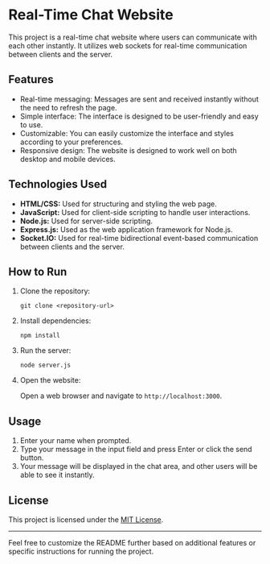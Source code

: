 # Real-Time Chat Website

This project is a real-time chat website where users can communicate with each other instantly. It utilizes web sockets for real-time communication between clients and the server.

## Features

- Real-time messaging: Messages are sent and received instantly without the need to refresh the page.
- Simple interface: The interface is designed to be user-friendly and easy to use.
- Customizable: You can easily customize the interface and styles according to your preferences.
- Responsive design: The website is designed to work well on both desktop and mobile devices.

## Technologies Used

- **HTML/CSS:** Used for structuring and styling the web page.
- **JavaScript:** Used for client-side scripting to handle user interactions.
- **Node.js:** Used for server-side scripting.
- **Express.js:** Used as the web application framework for Node.js.
- **Socket.IO:** Used for real-time bidirectional event-based communication between clients and the server.

## How to Run

1. Clone the repository:

   ```
   git clone <repository-url>
   ```

2. Install dependencies:

   ```
   npm install
   ```

3. Run the server:

   ```
   node server.js
   ```

4. Open the website:

   Open a web browser and navigate to `http://localhost:3000`.

## Usage

1. Enter your name when prompted.
2. Type your message in the input field and press Enter or click the send button.
3. Your message will be displayed in the chat area, and other users will be able to see it instantly.

## License

This project is licensed under the [MIT License](LICENSE).

---

Feel free to customize the README further based on additional features or specific instructions for running the project.